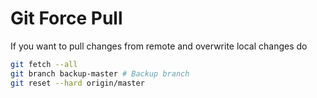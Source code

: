 # Git Force Pull



If you want to pull changes from remote and overwrite local changes do

```sh
git fetch --all
git branch backup-master # Backup branch
git reset --hard origin/master
```

